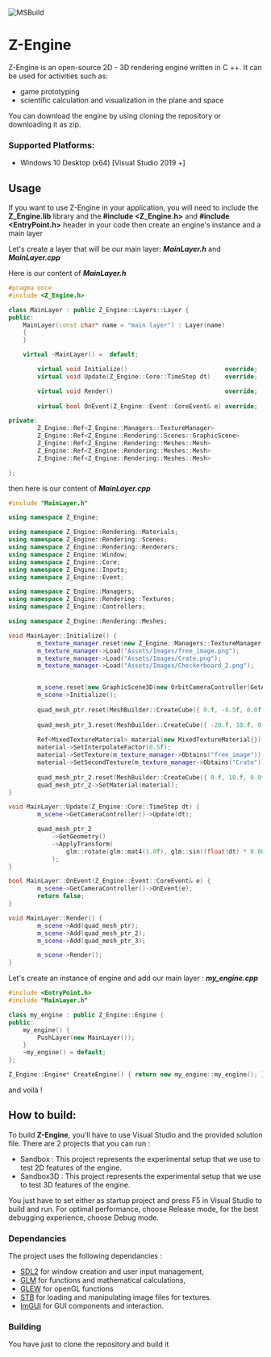 ![MSBuild](https://github.com/JeanPhilippeKernel/RendererEngine/workflows/MSBuild/badge.svg?branch=develop)

# Z-Engine

Z-Engine is an open-source 2D - 3D rendering engine written in C ++.
It can be used for activities such as:
  - game prototyping
  - scientific calculation and visualization in the plane and space

You can download the engine by using cloning the repository or downloading it as zip.

### Supported Platforms:
- Windows 10 Desktop (x64) [Visual Studio 2019 +]



## Usage
If you want to use Z-Engine in your application, you will need to include the **Z_Engine.lib** library
and the **#include <Z_Engine.h>** and  **#include <EntryPoint.h>** header in your code then create an engine's instance and a main layer


Let's create a layer that will be our main layer: ***MainLayer.h*** and ***MainLayer.cpp***

Here is our content of ***MainLayer.h***
```CPP
#pragma once
#include <Z_Engine.h>

class MainLayer : public Z_Engine::Layers::Layer {
public:
    MainLayer(const char* name = "main layer") : Layer(name)
	{
	}

	virtual ~MainLayer() =  default;

		virtual void Initialize()							override;
		virtual void Update(Z_Engine::Core::TimeStep dt)	override;

		virtual void Render()								override;
						   
		virtual bool OnEvent(Z_Engine::Event::CoreEvent& e) override;

private:
		Z_Engine::Ref<Z_Engine::Managers::TextureManager>						m_texture_manager; 
		Z_Engine::Ref<Z_Engine::Rendering::Scenes::GraphicScene>				m_scene;
		Z_Engine::Ref<Z_Engine::Rendering::Meshes::Mesh>						quad_mesh_ptr;
		Z_Engine::Ref<Z_Engine::Rendering::Meshes::Mesh>						quad_mesh_ptr_2;
		Z_Engine::Ref<Z_Engine::Rendering::Meshes::Mesh>						quad_mesh_ptr_3;

};
```
then here is our content of ***MainLayer.cpp***
```CPP
#include "MainLayer.h"

using namespace Z_Engine;

using namespace Z_Engine::Rendering::Materials;
using namespace Z_Engine::Rendering::Scenes;
using namespace Z_Engine::Rendering::Renderers;
using namespace Z_Engine::Window;
using namespace Z_Engine::Core;
using namespace Z_Engine::Inputs;
using namespace Z_Engine::Event;

using namespace Z_Engine::Managers;
using namespace Z_Engine::Rendering::Textures;
using namespace Z_Engine::Controllers;

using namespace Z_Engine::Rendering::Meshes;

void MainLayer::Initialize() {
		m_texture_manager.reset(new Z_Engine::Managers::TextureManager());
		m_texture_manager->Load("Assets/Images/free_image.png");
		m_texture_manager->Load("Assets/Images/Crate.png");
		m_texture_manager->Load("Assets/Images/Checkerboard_2.png");


		m_scene.reset(new GraphicScene3D(new OrbitCameraController(GetAttachedWindow(), glm::vec3(0.0f, 20.0f, 50.f), 10.0f, -20.0f)));
		m_scene->Initialize();
		
		quad_mesh_ptr.reset(MeshBuilder::CreateCube({ 0.f, -0.5f, 0.0f }, { 100.f, .0f, 100.f }, 0.0f,  glm::vec3(1.f, 0.0f, 0.0f), m_texture_manager->Obtains("Checkerboard_2")));
		
		quad_mesh_ptr_3.reset(MeshBuilder::CreateCube({ -20.f, 10.f, 0.0f }, { 5.f, 5.0f, 5.f }, {45.0f, 120.0f, 30.0f}, 0.0f, glm::vec3(0.f, 1.0f, 0.0f)));
		
		Ref<MixedTextureMaterial> material(new MixedTextureMaterial{});
		material->SetInterpolateFactor(0.5f);
		material->SetTexture(m_texture_manager->Obtains("free_image"));
		material->SetSecondTexture(m_texture_manager->Obtains("Crate"));
		
		quad_mesh_ptr_2.reset(MeshBuilder::CreateCube({ 0.f, 10.f, 0.0f }, { 10.f, 10.0f, 10.f }, 0.0f, glm::vec3(0.f, 1.0f, 0.0f)));
		quad_mesh_ptr_2->SetMaterial(material);
}

void MainLayer::Update(Z_Engine::Core::TimeStep dt) {
		m_scene->GetCameraController()->Update(dt);

		quad_mesh_ptr_2
			->GetGeometry()
			->ApplyTransform(
				glm::rotate(glm::mat4(1.0f), glm::sin((float)dt) * 0.005f, glm::vec3(0.f, 1.0f, 0.0f)) 
			);
}

bool MainLayer::OnEvent(Z_Engine::Event::CoreEvent& e) {
		m_scene->GetCameraController()->OnEvent(e);
		return false;
}

void MainLayer::Render() {
		m_scene->Add(quad_mesh_ptr);
		m_scene->Add(quad_mesh_ptr_2);
		m_scene->Add(quad_mesh_ptr_3);

		m_scene->Render();
}
```
Let's create an instance of engine and add our main layer : ***my_engine.cpp***

```CPP
#include <EntryPoint.h>
#include "MainLayer.h"

class my_engine : public Z_Engine::Engine {
public:	
	my_engine() {
		PushLayer(new MainLayer());
	}
	~my_engine() = default;
};

Z_Engine::Engine* CreateEngine() { return new my_engine::my_engine(); } 
```
and voilà ! 

## How to build: 

To build **Z-Engine**, you'll have to use Visual Studio and the provided solution file.
There are 2 projects that you can run :
 - Sandbox : This project represents the experimental setup that we use to test 2D features of the engine.
 - Sandbox3D : This project represents the experimental setup that we use to test 3D features of the engine. 

You just have to set either as startup project and press F5 in Visual Studio to build and run. 
For optimal performance, choose Release mode, for the best debugging experience, choose Debug mode.

### Dependancies

The project uses the following dependancies : 
 - [SDL2](https://www.libsdl.org/download-2.0.php) for window creation and user input management,
 - [GLM](https://glm.g-truc.net/0.9.9/index.html) for functions and mathematical calculations,
 - [GLEW](http://glew.sourceforge.net/) for openGL functions 
 - [STB](https://github.com/nothings/stb) for loading and manipulating image files for textures.
 - [ImGUI](https://github.com/ocornut/imgui) for GUI components and interaction.


### Building

You have just to clone the repository and build it
